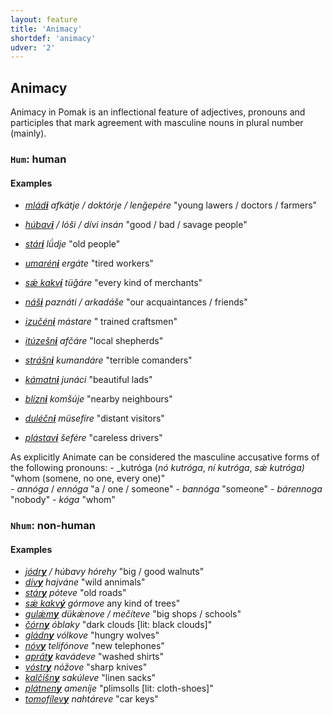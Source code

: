 ```yaml
---
layout: feature
title: 'Animacy'
shortdef: 'animacy'
udver: '2'
---
```


## Animacy

Animacy in Pomak is an inflectional feature of adjectives, pronouns and participles that mark agreement with masculine nouns in plural number (mainly).

### <a name="Hum">`Hum`</a>: human


#### Examples

* _<u>mlád<b>i</b></u> afkátje / doktórje / lenǧepére_ "young lawers / doctors / farmers" 
* _<u>húbav<b>i</b></u> / lóši / dívi insán_ "good / bad / savage people"
* _<u>stár<b>i</b></u> lǘdje_ "old people"
* _<u>umarén<b>i</b></u> ergáte_ "tired workers"
* _<u>sǽ kakv<b>í</b></u> tüǧáre_ "every kind of merchants"
* _<u>náš<b>i</b></u> paznáti / arkadáše_ "our acquaintances / friends"
* _<u>izučén<b>i</b></u> mástare_ " trained craftsmen"
* _<u>itúzešn<b>i</b></u> afčáre_ "local shepherds"

* _<u>strášn<b>i</b></u> kumandáre_ "terrible comanders" 
* _<u>kámatn<b>i</b></u> junáci_ "beautiful lads" 
* _<u>blízn<b>i</b></u> komšúje_ "nearby neighbours"
* _<u>duléčn<b>i</b></u> müsefíre_ "distant visitors" 
* _<u>plástav<b>i</b></u> šefére_ "careless drivers" 

As explicitly Animate can be considered the masculine accusative forms of the following pronouns:
    - _kutróga (_nó kutróga_, _ní kutróga_, _sǽ kutróga)_ "whom (somene, no one, every one)"  
    - _annóga_ / _ennóga_ "a / one / someone" 
    - _bannóga_ "someone"
    - _bárennoga_ "nobody"
    - _kóga_ "whom"


### <a name="Nhum">`Nhum`</a>: non-human


#### Examples

* _<u>jódr<b>y</b></u> / húbavy hórehy_ "big / good walnuts"  
* _<u>dív<b>y</b></u> hajváne_ "wild annimals" 
* _<u>stár<b>y</b></u> póteve_ "old roads"  
* _<u>sǽ kakv<b>ý</b></u> górmove_ any kind of trees"  
* _<u>gulǽm<b>y</b></u> dükǽnove / mečíteve_ "big shops / schools" 
* _<u>čórn<b>y</b></u> óblaky_ "dark clouds [lit: black clouds]"  
* _<u>gládn<b>y</b></u> vólkove_ "hungry wolves" 
* _<u>nóv<b>y</b></u> telifónove_ "new telephones" 
* _<u>aprát<b>y</b></u> kavádeve_ "washed shirts" 
* _<u>vóstr<b>y</b></u> nóžove_ "sharp knives" 
* _<u>kalčíšn<b>y</b></u> sakúleve_ "linen sacks" 
* _<u>plátnen<b>y</b></u> ameníje_ "plimsolls [lit: cloth-shoes]" 
* _<u>tomofílev<b>y</b></u> nahtáreve_ "car keys" 
